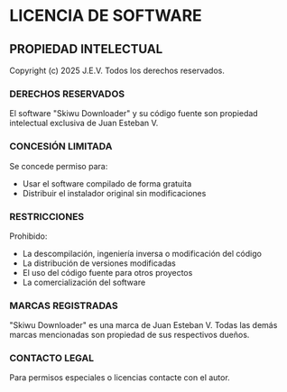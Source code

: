 # LICENCIA DE SOFTWARE

## PROPIEDAD INTELECTUAL

Copyright (c) 2025 J.E.V. Todos los derechos reservados.

### DERECHOS RESERVADOS
El software "Skiwu Downloader" y su código fuente son propiedad 
intelectual exclusiva de Juan Esteban V. 

### CONCESIÓN LIMITADA
Se concede permiso para:
- Usar el software compilado de forma gratuita
- Distribuir el instalador original sin modificaciones

### RESTRICCIONES
Prohibido:
- La descompilación, ingeniería inversa o modificación del código
- La distribución de versiones modificadas
- El uso del código fuente para otros proyectos
- La comercialización del software

### MARCAS REGISTRADAS
"Skiwu Downloader" es una marca de Juan Esteban V.
Todas las demás marcas mencionadas son propiedad de sus respectivos dueños.

### CONTACTO LEGAL
Para permisos especiales o licencias contacte con el autor.